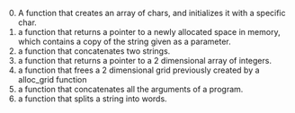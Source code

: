 0. A function that creates an array of chars, and initializes it with a
specific char.
1. a function that returns a pointer to a newly allocated space in memory, which
contains a copy of the string given as a parameter.
2. a function that concatenates two strings.
3. a function that returns a pointer to a 2 dimensional array of integers.
4. a function that frees a 2 dimensional grid previously created by a
alloc_grid function
5. a function that concatenates all the arguments of a program.
6. a function that splits a string into words.
